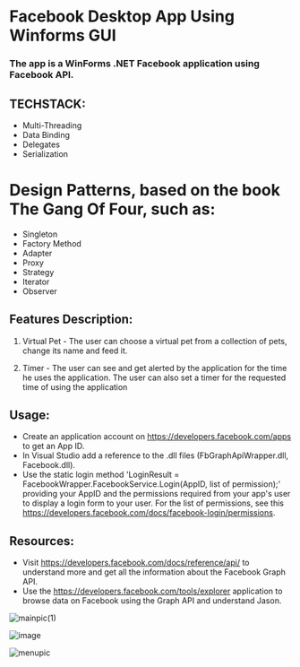 # Facebook Desktop App Using Winforms GUI

### The app is a WinForms .NET Facebook application using Facebook API.

## TECHSTACK:
* Multi-Threading
* Data Binding
* Delegates
* Serialization

# Design Patterns, based on the book The Gang Of Four, such as:
* Singleton
* Factory Method
* Adapter
* Proxy
* Strategy
* Iterator
* Observer

## Features Description:
1. Virtual Pet - The user can choose a virtual pet from a collection of pets, change its name and feed it.

2. Timer - The user can see and get alerted by the application for the time he uses the application.
The user can also set a timer for the requested time of using the application

## Usage:
* Create an application account on https://developers.facebook.com/apps to get an App ID.
* In Visual Studio add a reference to the .dll files (FbGraphApiWrapper.dll, Facebook.dll).
* Use the static login method
'LoginResult = FacebookWrapper.FacebookService.Login(AppID, list of permission);'
providing your AppID and the permissions required from your app's user to display a login form to your user. For the list of permissions, see this https://developers.facebook.com/docs/facebook-login/permissions.

## Resources:
* Visit https://developers.facebook.com/docs/reference/api/ to understand more and get all the information about the Facebook Graph API.
* Use the https://developers.facebook.com/tools/explorer application to browse data on Facebook using the Graph API and understand Jason.

![mainpic(1)](https://user-images.githubusercontent.com/85076725/183270081-065c9d54-68af-4bd3-b0e1-c9a08cae76ce.jpg)

![image](https://user-images.githubusercontent.com/85076725/183270032-e338a64f-f582-4ed6-aa03-72709428146e.png)

![menupic](https://user-images.githubusercontent.com/85076725/183270196-7af0775c-64a4-48ab-937b-e8241f4bc936.JPG)
